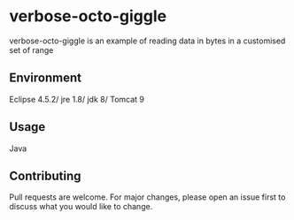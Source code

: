 # verbose-octo-giggle
verbose-octo-giggle is an example of reading data in bytes in a customised set of range

## Environment
Eclipse 4.5.2/ jre 1.8/ jdk 8/ Tomcat 9

## Usage
Java

## Contributing
Pull requests are welcome. For major changes, please open an issue first to discuss what you would like to change.
